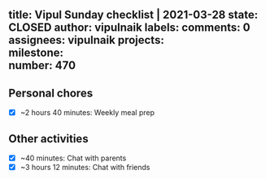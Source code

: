 title:	Vipul Sunday checklist | 2021-03-28
state:	CLOSED
author:	vipulnaik
labels:	
comments:	0
assignees:	vipulnaik
projects:	
milestone:	
number:	470
--
## Personal chores

- [x] ~2 hours 40 minutes: Weekly meal prep

## Other activities

- [x] ~40 minutes: Chat with parents
- [x] ~3 hours 12 minutes:  Chat with friends
